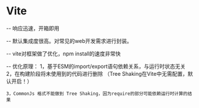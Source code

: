 # Vite
  -- 响应迅速，开箱即用
  
  -- 默认集成度很高。对常见的web开发需求进行封装。
  <!-- ./assets/vite.png -->
  -- vite对框架做了优化，npm install的速度非常快

  -- 优化原理：
    1，基于ESM的import/export语句依赖关系，与运行时状态无关
    2，在构建阶段将未使用到的代码进行删除
        （Tree Shaking在Vite中无需配置，默认开启！）

    3，CommonJs 格式不能做到 Tree Shaking，因为require的部分可能依赖运行时计算的结果
